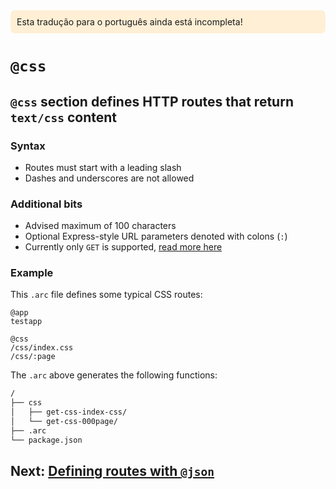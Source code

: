 <div style=background:papayawhip;padding:10px;border-radius:7px;>Esta tradução para o português ainda está incompleta!</div>

# `@css`

## `@css` section defines HTTP routes that return `text/css` content

### Syntax

- Routes must start with a leading slash
- Dashes and underscores are not allowed

### Additional bits

- Advised maximum of 100 characters
- Optional Express-style URL parameters denoted with colons (`:`)
- Currently only `GET` is supported, [read more here](/intro/limits)

### Example

This `.arc` file defines some typical CSS routes:

```arc
@app
testapp

@css
/css/index.css
/css/:page
```

The `.arc` above generates the following functions:

```bash
/
├── css
│   ├── get-css-index-css/
│   └── get-css-000page/
├── .arc
└── package.json
```

## Next: [Defining routes with `@json`](/reference/json)

